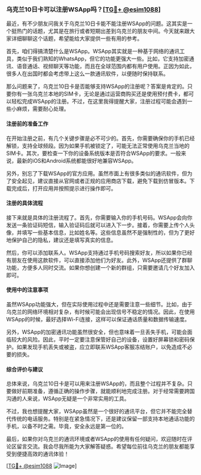 ### 乌克兰10日卡可以注册WSApp吗？[[TG💪+ @esim1088](https://t.me/s/esim1088)]

最近，有不少朋友问我关于乌克兰10日卡能不能注册WSApp的问题。这其实是一个挺热门的话题，尤其是在旅行或者短期出差到乌克兰的朋友中间。今天就来跟大家详细聊聊这个话题，希望能给大家提供一些有用的参考。

首先，咱们得搞清楚什么是WSApp。WSApp其实就是一种基于网络的通讯工具，类似于我们熟知的WhatsApp，但它的功能更强大一些。比如，它支持加密通讯、语音通话、视频聊天等功能，而且在全球范围内都有用户使用。正因为如此，很多人在出国时都会考虑带上这么一款通讯软件，以便随时保持联系。

那么问题来了，乌克兰10日卡是否能够支持WSApp的注册呢？答案是肯定的。只要你有一张乌克兰本地的SIM卡，无论是通过运营商购买还是使用预付费卡，都可以轻松完成WSApp的注册。不过，在这里我得提醒大家，注册过程可能会遇到一些小麻烦，需要耐心处理。

#### 注册前的准备工作

在开始注册之前，有几个关键步骤是必不可少的。首先，你需要确保你的手机已经解锁，支持全球频段。因为如果手机被锁定了，可能无法正常使用乌克兰当地的SIM卡。其次，要检查一下你的设备系统版本是否符合WSApp的要求。一般来说，最新的iOS和Android系统都能很好地兼容WSApp。

另外，别忘了下载WSApp的官方应用。虽然市面上有很多类似的通讯软件，但为了安全起见，建议直接从官网或者正规的应用商店下载，避免下载到仿冒版本。下载完成后，打开应用并按照提示进行操作即可。

#### 注册的具体流程

接下来就是具体的注册流程了。首先，你需要输入你的手机号码。WSApp会向你发送一条验证码短信，输入验证码后就可以进入下一步。接着，你需要上传个人头像，并填写一些基本信息，比如姓名等。这些信息虽然不是强制性的，但为了更好地保护自己的隐私，建议还是填写真实的信息。

然后，你可以添加联系人。WSApp支持通过手机号码搜索好友，所以如果你已经有朋友在使用这款软件，可以直接添加他们为好友。此外，WSApp还提供了群聊功能，方便多人同时交流。如果你想创建一个新的群组，只需要邀请几个好友加入即可。

#### 使用中的注意事项

虽然WSApp功能强大，但在实际使用过程中还是需要注意一些细节。比如，由于乌克兰的网络环境相对复杂，有时候可能会出现信号不稳定的情况。因此，在使用WSApp的时候，最好选择Wi-Fi连接，这样可以保证通话质量和数据传输速度。

另外，WSApp的加密通讯功能虽然很安全，但也意味着一旦丢失手机，可能会面临较大的风险。因此，平时一定要注意保管好自己的设备，设置好屏幕锁和密码保护。如果发现手机丢失或被盗，应立即联系WSApp客服冻结账户，以免造成不必要的损失。

#### 综合评价与建议

总体来说，乌克兰10日卡是可以用来注册WSApp的，而且整个过程并不复杂。只要做好前期准备，遵循正确的操作步骤，就能顺利地完成注册。对于经常需要跨国沟通的人来说，WSApp无疑是一个非常实用的工具。

不过，我也想提醒大家，WSApp虽然是一个很好的通讯平台，但它并不能完全替代传统的电话服务。特别是在紧急情况下，还是建议保留一部支持本地通话功能的手机，以备不时之需。毕竟，安全永远是第一位的。

最后，如果你对乌克兰的通讯环境或者WSApp的使用有任何疑问，欢迎随时在评论区留言交流。我会尽我所能为大家解答疑惑。希望每位前往乌克兰的朋友都能享受到便捷高效的通讯体验！

[[TG💪+ @esim1088](https://t.me/s/esim1088) ![Image](https://i.postimg.cc/4NQfJmqS/Snipaste-2025-05-13-00-14-12.png)]